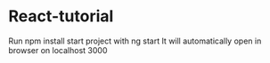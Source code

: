 # React-tutorial
Run npm install
start project with ng start
It will automatically open in browser on localhost 3000
